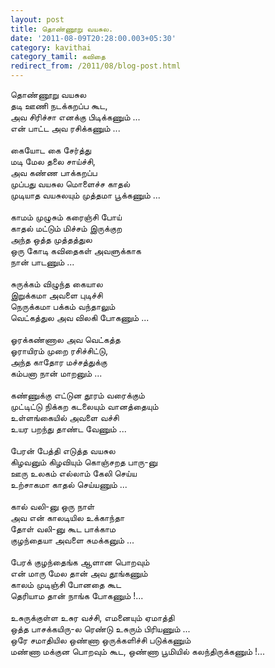 ```yaml
---
layout: post
title: தொண்ணூறு வயசுல.
date: '2011-08-09T20:28:00.003+05:30'
category: kavithai
category_tamil: கவிதை
redirect_from: /2011/08/blog-post.html
---
```


தொண்ணூறு வயசுல<br />
தடி ஊணி நடக்கறப்ப கூட,<br />
அவ சிரிச்சா எனக்கு பிடிக்கணும் ...<br />
என் பாட்ட அவ ரசிக்கணும் ...<br />
<br />
கையோட கை சேர்த்து<br />
மடி மேல தலை சாய்ச்சி,<br />
அவ கண்ண பாக்கறப்ப<br />
முப்பது வயசுல மொளைச்ச காதல்<br />
முடியாத வயசுலயும் முத்தமா பூக்கணும் ...<br />
<br />
காமம் முழுசும் கரைஞ்சி போய்<br />
காதல் மட்டும் மிச்சம் இருக்குற<br />
அந்த ஒத்த முத்தத்துல<br />
ஒரு கோடி கவிதைகள் அவளுக்காக<br />
நான் பாடணும் ...<br />
<br />
சுருக்கம் விழுந்த கையால<br />
இறுக்கமா அவளை புடிச்சி<br />
நெருக்கமா பக்கம் வந்தாலும்<br />
வெட்கத்துல அவ விலகி போகணும் ...<br />
<br />
ஓரக்கண்ணால அவ வெட்கத்த<br />
ஓராயிரம் முறை ரசிச்சிட்டு,<br />
அந்த காதோர மச்சத்துக்கு<br />
கம்பனா நான் மாறனும் ...<br />
<br />
கண்ணுக்கு எட்டுன தூரம் வரைக்கும்<br />
முட்டிட்டு நிக்கற கடலையும் வானத்தையும்<br />
உள்ளங்கையில் அவளை வச்சி<br />
உயர பறந்து தாண்ட வேணும் ...<br />
<br />
பேரன் பேத்தி எடுத்த வயசுல<br />
கிழவனும் கிழவியும் கொஞ்சறத பாரு-னு<br />
ஊரு உலகம் எல்லாம் கேலி செய்ய<br />
உற்சாகமா காதல் செய்யணும் ...<br />
<br />
கால் வலி-னு ஒரு நாள்<br />
அவ என் காலடியில உக்காந்தா<br />
தோள் வலி-னு கூட பாக்காம<br />
குழந்தையா அவளை சுமக்கனும் ...<br />
<br />
பேரக் குழந்தைங்க ஆளான பொறவும்<br />
என் மாரு மேல தான் அவ தூங்கணும்<br />
காலம் முடிஞ்சி போனதை கூட<br />
தெரியாம தான் நாங்க போகணும் !...<br />
<br />
உசுருக்குள்ள உசுர வச்சி, எமனையும் ஏமாத்தி<br />
ஒத்த பாசக்கயிரு-ல ரெண்டு உசுரும் பிரியணும் ...<br />
ஒரே சமாதியில ஒண்ணா ஒருக்களிச்சி படுக்கணும்<br />
மண்ணா மக்குன பொறவும் கூட, ஒண்ணா பூமியில் கலந்திருக்கணும் !...<br />
<br />